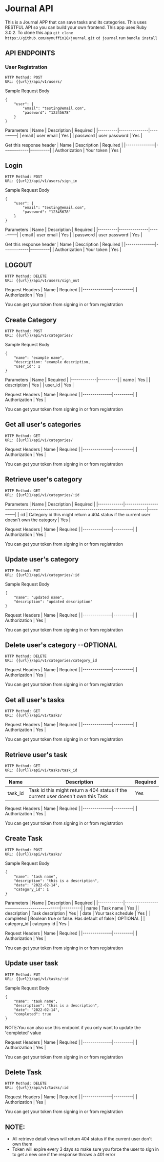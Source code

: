 # Journal API

This is a Journal APP that can save tasks and its categories. This uses RESTFUL API so you can build your own frontend.
This app uses Ruby 3.0.2. To clone this app
`git clone https://github.com/mymuffin18/journal.git`
`cd journal`
run `bundle install`

## API ENDPOINTS

### User Registration
```
HTTP Method: POST
URL: {{url}}/api/v1/users/
```

Sample Request Body
```
{
    "user": {
        "email": "testing@email.com",
        "password": "12345678"
    } 
}

```
Parameters
| Name     | Description   | Required |
|----------|---------------|----------|
| email    | user email    | Yes      |
| password | user password | Yes      |

Get this response header
| Name          | Description | Required |
|---------------|-------------|----------|
| Authorization | Your token  | Yes      |

## Login
```
HTTP Method: POST
URL: {{url}}/api/v1/users/sign_in
```
Sample Request Body
```
{
    "user": {
        "email": "testing@email.com",
        "password": "12345678"
    }
}
```
Parameters
| Name     | Description   | Required |
|----------|---------------|----------|
| email    | user email    | Yes      |
| password | user password | Yes      |

Get this response header
| Name          | Description | Required |
|---------------|-------------|----------|
| Authorization | Your token  | Yes      |

## LOGOUT
```
HTTP Method: DELETE
URL: {{url}}/api/v1/users/sign_out
```
Request Headers
| Name          | Required |
|---------------|----------|
| Authorization | Yes      |

You can get your token from signing in or from registration

## Create Category
```
HTTP Method: POST
URL: {{url}}/api/v1/categories/
```
Sample Request Body
```
{
    "name": "example name",
    "description: "example description,
    "user_id": 1
}
```

Parameters
| Name        | Required |
|-------------|----------|
| name        | Yes      |
| description | Yes      |
| user_id     | Yes      |

Request Headers
| Name          | Required |
|---------------|----------|
| Authorization | Yes      |

You can get your token from signing in or from registration

## Get all user's categories
```
HTTP Method: GET
URL: {{url}}/api/v1/categories/
```
Request Headers
| Name          | Required |
|---------------|----------|
| Authorization | Yes      |

You can get your token from signing in or from registration

## Retrieve user's category
```
HTTP Method: GET
URL: {{url}}/api/v1/categories/:id
```
Parameters
| Name        | Description                                                                             | Required |
|-------------|-----------------------------------------------------------------------------------------|----------|
| :id | Category id this might return a 404 status if the current user doesn't own the category | Yes      |

Request Headers
| Name          | Required |
|---------------|----------|
| Authorization | Yes      |

You can get your token from signing in or from registration

## Update user's category
```
HTTP Method: PUT
URL: {{url}}/api/v1/categories/:id
```

Sample Request Body
```
{
    "name": "updated name",
    "description": "updated description"
}
```

Request Headers
| Name          | Required |
|---------------|----------|
| Authorization | Yes      |

You can get your token from signing in or from registration

## Delete user's category --OPTIONAL
```
HTTP Method: DELETE
URL: {{url}}/api/v1/categories/category_id
```

Request Headers
| Name          | Required |
|---------------|----------|
| Authorization | Yes      |

You can get your token from signing in or from registration

## Get all user's tasks
```
HTTP Method: GET
URL: {{url}}/api/v1/tasks/
```
Request Headers
| Name          | Required |
|---------------|----------|
| Authorization | Yes      |

You can get your token from signing in or from registration

## Retrieve user's task
```
HTTP Method: GET
URL: {{url}}/api/v1/tasks/task_id
```
| Name    | Description                                                                      | Required |
|---------|----------------------------------------------------------------------------------|----------|
| task_id | Task id this might return a 404 status if the current user doesn't own this Task | Yes      |


Request Headers
| Name          | Required |
|---------------|----------|
| Authorization | Yes      |

You can get your token from signing in or from registration

## Create Task
```
HTTP Method: POST
URL: {{url}}/api/v1/tasks/
```

Sample Request Body
```
{
    "name": "task name",
    "description": "this is a description",
    "date": "2022-02-14",
    "category_id": 1
}
```
Parameters
| Name        | Description                                 | Required |
|-------------|---------------------------------------------|----------|
| name        | Task name                                   | Yes      |
| description | Task description                            | Yes      |
| date        | Your task schedule                          | Yes      |
| completed   | Boolean true or false. Has default of false | OPTIONAL |
| category_id | category id                                 | Yes      |


Request Headers
| Name          | Required |
|---------------|----------|
| Authorization | Yes      |

You can get your token from signing in or from registration

## Update user task
```
HTTP Method: PUT
URL: {{url}}/api/v1/tasks/:id
```

Sample Request Body
```
{
    "name": "task name",
    "description": "this is a description",
    "date": "2022-02-14",
    "completed": true
}
```
NOTE:You can also use this endpoint if you only want to update the 'completed' value

Request Headers
| Name          | Required |
|---------------|----------|
| Authorization | Yes      |

You can get your token from signing in or from registration

## Delete Task
```
HTTP Method: DELETE
URL: {{url}}/api/v1/tasks/:id
```

Request Headers
| Name          | Required |
|---------------|----------|
| Authorization | Yes      |

You can get your token from signing in or from registration


## NOTE:
* All retrieve detail views will return 404 status if the current user don't own them
* Token will expire every 3 days so make sure you force the user to sign in to get a new one if the response throws a 401 error